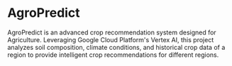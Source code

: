 # AgroPredict
AgroPredict is an advanced crop recommendation system designed for Agriculture. Leveraging Google Cloud Platform's Vertex AI, this project analyzes soil composition, climate conditions, and historical crop data of a region to provide intelligent crop recommendations for different regions.
